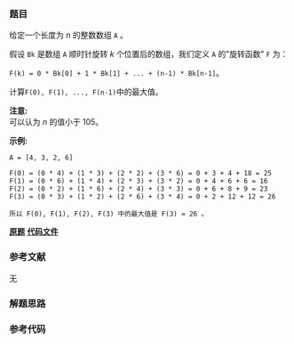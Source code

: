 ### 题目
给定一个长度为 _n_ 的整数数组 `A` 。

假设 `Bk` 是数组 `A` 顺时针旋转 _k_ 个位置后的数组，我们定义 `A` 的"旋转函数" `F` 为：

`F(k) = 0 * Bk[0] + 1 * Bk[1] + ... + (n-1) * Bk[n-1]`。

计算`F(0), F(1), ..., F(n-1)`中的最大值。

**注意:**  
可以认为 _n_ 的值小于 105。

**示例:**

    
    
    A = [4, 3, 2, 6]
    
    F(0) = (0 * 4) + (1 * 3) + (2 * 2) + (3 * 6) = 0 + 3 + 4 + 18 = 25
    F(1) = (0 * 6) + (1 * 4) + (2 * 3) + (3 * 2) = 0 + 4 + 6 + 6 = 16
    F(2) = (0 * 2) + (1 * 6) + (2 * 4) + (3 * 3) = 0 + 6 + 8 + 9 = 23
    F(3) = (0 * 3) + (1 * 2) + (2 * 6) + (3 * 4) = 0 + 2 + 12 + 12 = 26
    
    所以 F(0), F(1), F(2), F(3) 中的最大值是 F(3) = 26 。
    

 **[原题](https://leetcode-cn.com/problems/rotate-function/)**    **[代码文件]()**


### 参考文献
无

### 解题思路




### 参考代码

```go


```




